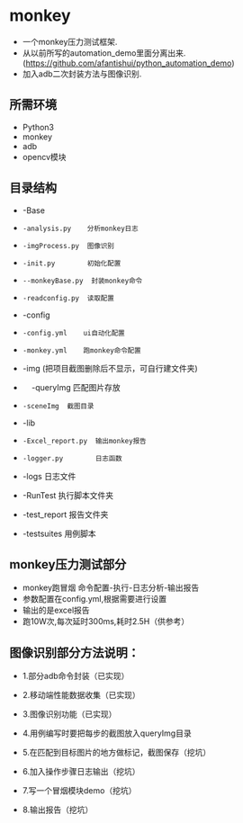 # monkey

* 一个monkey压力测试框架.
* 从以前所写的automation_demo里面分离出来.(https://github.com/afantishui/python_automation_demo)
* 加入adb二次封装方法与图像识别.

## 所需环境
* Python3
* monkey
* adb
* opencv模块

## 目录结构

*  -Base
*     -analysis.py    分析monkey日志
*     -imgProcess.py  图像识别
*     -init.py        初始化配置
*     --monkeyBase.py  封装monkey命令
*     -readconfig.py  读取配置

*  -config
*     -config.yml    ui自动化配置
*     -monkey.yml    跑monkey命令配置

* -img (把项目截图删除后不显示，可自行建文件夹)
*     -queryImg  匹配图片存放
*     -sceneImg  截图目录

* -lib
*     -Excel_report.py  输出monkey报告
*     -logger.py        日志函数

 * -logs 日志文件

 * -RunTest 执行脚本文件夹

 * -test_report 报告文件夹

 * -testsuites  用例脚本
## monkey压力测试部分
* monkey跑冒烟 命令配置-执行-日志分析-输出报告
* 参数配置在config\.yml,根据需要进行设置
* 输出的是excel报告
* 跑10W次,每次延时300ms,耗时2.5H（供参考）

## 图像识别部分方法说明：

* 1.部分adb命令封装（已实现）
* 2.移动端性能数据收集（已实现）
* 3.图像识别功能（已实现）
* 4.用例编写时要把每步的截图放入queryImg目录

* 5.在匹配到目标图片的地方做标记，截图保存（挖坑）
* 6.加入操作步骤日志输出（挖坑）
* 7.写一个冒烟模块demo（挖坑）
* 8.输出报告（挖坑）

